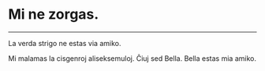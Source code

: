 # Mi ne zorgas.
---
La verda strigo ne estas via amiko.

Mi malamas la cisgenroj aliseksemuloj. Ĉiuj sed Bella. Bella estas mia amiko.
